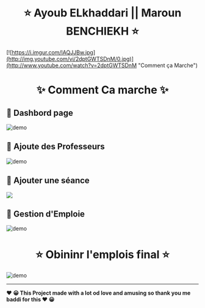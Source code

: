   

<h1 align="center" >   ⭐    Ayoub ELkhaddari   || Maroun BENCHIEKH  ⭐</h1>
<p align="center"> 
  </p>

[![https://i.imgur.com/IAQJJBw.jpg](http://img.youtube.com/vi/2dptGWTSDnM/0.jpg)](http://www.youtube.com/watch?v=2dptGWTSDnM "Comment ça Marche")

<h1 align="center" >   ✨ Comment Ca marche  ✨</h1>

<p align="center">


##  🚀 Dashbord page 
  <img align="center" src="https://i.imgur.com/nhRi6AX.jpg" alt="demo"/>
  
## 🚀 Ajoute des Professeurs


<img  align="center" src="https://i.imgur.com/nhRi6AX.jpg" alt="demo"/>

## 🚀 Ajouter une séance
     
  <img  align="center" src="https://i.imgur.com/fpB1qkZ.jpg"/>
  
##   🚀 Gestion d'Emploie


  <img   align="center" src="https://i.imgur.com/VpDeO4u.jpg" alt="demo"/>


<h1 align="center" >   ⭐  Obininr l'emplois final ⭐</h1>

  <img   align="center" src="https://i.imgur.com/IAQJJBw.jpg" alt="demo"/>

</p>


---
<p>
<b align="center" > ❤️  😀 This Project made with a lot od love and amusing so thank you me baddi for this   ❤️  😀 </b> </p>
